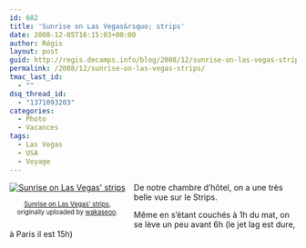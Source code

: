 ```yaml
---
id: 682
title: 'Sunrise on Las Vegas&rsquo; strips'
date: 2008-12-05T16:15:03+00:00
author: Régis
layout: post
guid: http://regis.decamps.info/blog/2008/12/sunrise-on-las-vegas-strips/
permalink: /2008/12/sunrise-on-las-vegas-strips/
tmac_last_id:
  - ""
dsq_thread_id:
  - "1371093203"
categories:
  - Photo
  - Vacances
tags:
  - Las Vegas
  - USA
  - Voyage
---
```

<div style="float: left; text-align: center; margin-right: 15px; margin-bottom: 15px;">
  <a href="http://www.flickr.com/photos/wakaseoo/3095320611/" title="photo sharing"><img src="http://farm4.static.flickr.com/3118/3095320611_186d887a8e_t.jpg" alt="Sunrise on Las Vegas' strips" /></a><br /> <span style="font-size: 0.8em; margin-top: 0px;"><br /> <a href="http://www.flickr.com/photos/wakaseoo/3095320611/">Sunrise on Las Vegas&rsquo; strips</a>,<br /> originally uploaded by <a href="http://www.flickr.com/people/wakaseoo/">wakaseoo</a>.<br /> </span>
</div>

De notre chambre d&rsquo;hôtel, on a une très belle vue sur le Strips.

Même en s&rsquo;étant couchés à 1h du mat, on se lève un peu avant 6h (le jet lag est dure, à Paris il est 15h)
  
<br clear="all" />